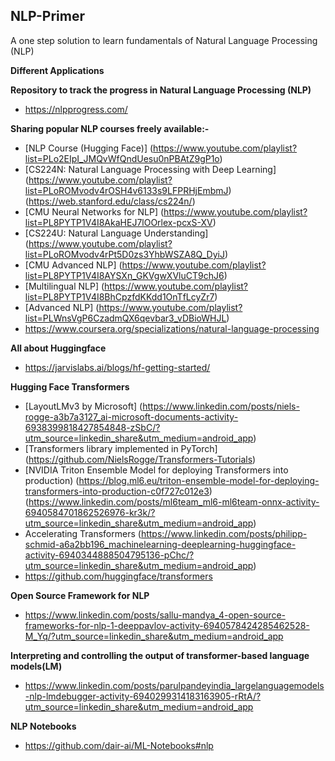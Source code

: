 ## NLP-Primer
 A one step solution to learn fundamentals of Natural Language Processing (NLP)
 
**Different Applications** 
 
**Repository to track the progress in Natural Language Processing (NLP)**
* https://nlpprogress.com/
 
**Sharing popular NLP courses freely available:-**
 
* [NLP Course (Hugging Face)] (https://www.youtube.com/playlist?list=PLo2EIpI_JMQvWfQndUesu0nPBAtZ9gP1o)
* [CS224N: Natural Language Processing with Deep Learning] (https://www.youtube.com/playlist?list=PLoROMvodv4rOSH4v6133s9LFPRHjEmbmJ) (https://web.stanford.edu/class/cs224n/)
* [CMU Neural Networks for NLP] (https://www.youtube.com/playlist?list=PL8PYTP1V4I8AkaHEJ7lOOrlex-pcxS-XV)
* [CS224U: Natural Language Understanding] (https://www.youtube.com/playlist?list=PLoROMvodv4rPt5D0zs3YhbWSZA8Q_DyiJ)
* [CMU Advanced NLP] (https://www.youtube.com/playlist?list=PL8PYTP1V4I8AYSXn_GKVgwXVluCT9chJ6)
* [Multilingual NLP] (https://www.youtube.com/playlist?list=PL8PYTP1V4I8BhCpzfdKKdd1OnTfLcyZr7)
* [Advanced NLP] (https://www.youtube.com/playlist?list=PLWnsVgP6CzadmQX6qevbar3_vDBioWHJL)
* https://www.coursera.org/specializations/natural-language-processing


**All about Huggingface**
* https://jarvislabs.ai/blogs/hf-getting-started/

**Hugging Face Transformers**

* [LayoutLMv3 by Microsoft] (https://www.linkedin.com/posts/niels-rogge-a3b7a3127_ai-microsoft-documents-activity-6938399818427854848-zSbC/?utm_source=linkedin_share&utm_medium=android_app) 
* [Transformers library implemented in PyTorch] (https://github.com/NielsRogge/Transformers-Tutorials)
* [NVIDIA Triton Ensemble Model for deploying Transformers into production) (https://blog.ml6.eu/triton-ensemble-model-for-deploying-transformers-into-production-c0f727c012e3) (https://www.linkedin.com/posts/ml6team_ml6-ml6team-onnx-activity-6940584701862526976-kr3k/?utm_source=linkedin_share&utm_medium=android_app)
* Accelerating Transformers (https://www.linkedin.com/posts/philipp-schmid-a6a2bb196_machinelearning-deeplearning-huggingface-activity-6940344888504795136-pChc/?utm_source=linkedin_share&utm_medium=android_app)
* https://github.com/huggingface/transformers

**Open Source Framework for NLP**
* https://www.linkedin.com/posts/sallu-mandya_4-open-source-frameworks-for-nlp-1-deeppavlov-activity-6940578424285462528-M_Yq/?utm_source=linkedin_share&utm_medium=android_app

**Interpreting and controlling the output of transformer-based language models(LM)**
* https://www.linkedin.com/posts/parulpandeyindia_largelanguagemodels-nlp-lmdebugger-activity-6940299314183163905-rRtA/?utm_source=linkedin_share&utm_medium=android_app

**NLP Notebooks**
* https://github.com/dair-ai/ML-Notebooks#nlp

